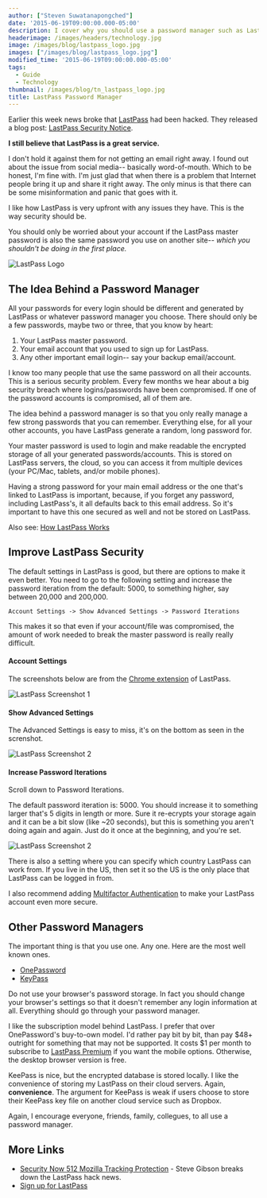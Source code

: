 ```yaml
---
author: ["Steven Suwatanapongched"]
date: '2015-06-19T09:00:00.000-05:00'
description: I cover why you should use a password manager such as LastPass and how to improve the security behind it even further.
headerimage: /images/headers/technology.jpg
image: /images/blog/lastpass_logo.jpg
images: ["/images/blog/lastpass_logo.jpg"]
modified_time: '2015-06-19T09:00:00.000-05:00'
tags:
  - Guide
  - Technology
thumbnail: /images/blog/tn_lastpass_logo.jpg
title: LastPass Password Manager
---
```



Earlier this week news broke that [LastPass](http://www.lastpass.com) had been hacked. They released a blog post: [LastPass Security Notice](https://blog.lastpass.com/2015/06/lastpass-security-notice.html/).

**I still believe that LastPass is a great service.**

I don't hold it against them for not getting an email right away. I found out about the issue from social media-- basically word-of-mouth. Which to be honest, I'm fine with. I'm just glad that when there is a problem that Internet people bring it up and share it right away. The only minus is that there can be some misinformation and panic that goes with it.

I like how LastPass is very upfront with any issues they have. This is the way security should be.

You should only be worried about your account if the LastPass master password is also the same password you use on another site-- *which you shouldn't be doing in the first place.*

![LastPass Logo](/images/blog/lastpass_logo.jpg)

## The Idea Behind a Password Manager

All your passwords for every login should be different and generated by LastPass or whatever password manager you choose. There should only be a few passwords, maybe two or three, that you know by heart:

1. Your LastPass master password.
2. Your email account that you used to sign up for LastPass.
3. Any other important email login-- say your backup email/account.

I know too many people that use the same password on all their accounts. This is a serious security problem. Every few months we hear about a big security breach where logins/passwords have been compromised. If one of the password accounts is compromised, all of them are.

The idea behind a password manager is so that you only really manage a few strong passwords that you can remember. Everything else, for all your other accounts, you have LastPass generate a random, long password for.

Your master password is used to login and make readable the encrypted storage of all your generated passwords/accounts. This is stored on LastPass servers, the cloud, so you can access it from multiple devices (your PC/Mac, tablets, and/or mobile phones).

Having a strong password for your main email address or the one that's linked to LastPass is important, because, if you forget any password, including LastPass's, it all defaults back to this email address. So it's important to have this one secured as well and not be stored on LastPass.

Also see: [How LastPass Works](https://lastpass.com/how-it-works)

## Improve LastPass Security

The default settings in LastPass is good, but there are options to make it even better. You need to go to the following setting and increase the password iteration from the default: 5000, to something higher, say between 20,000 and 200,000.

```
Account Settings -> Show Advanced Settings -> Password Iterations
```

This makes it so that even if your account/file was compromised, the amount of work needed to break the master password is really really difficult.

#### Account Settings

The screenshots below are from the [Chrome extension](https://chrome.google.com/webstore/detail/lastpass-free-password-ma/hdokiejnpimakedhajhdlcegeplioahd?hl=en-US) of LastPass.

![LastPass Screenshot 1](/images/blog/lastpass_screenshot_01.jpg)

#### Show Advanced Settings

The Advanced Settings is easy to miss, it's on the bottom as seen in the screnshot.

![LastPass Screenshot 2](/images/blog/lastpass_screenshot_02.jpg)

#### Increase Password Iterations

Scroll down to Password Iterations.

The default password iteration is: 5000. You should increase it to something larger that's 5 digits in length or more. Sure it re-ecrypts your storage again and it can be a bit slow (like ~20 seconds), but this is something you aren't doing again and again. Just do it once at the beginning, and you're set.

![LastPass Screenshot 2](/images/blog/lastpass_screenshot_03.jpg)

There is also a setting where you can specify which country LastPass can work from. If you live in the US, then set it so the US is the only place that LastPass can be logged in from.

I also recommend adding [Multifactor Authentication](https://lastpass.com/multifactor-authentication) to make your LastPass account even more secure.

## Other Password Managers

The important thing is that you use one. Any one. Here are the most well known ones.

* [OnePassword](https://agilebits.com/onepassword)
* [KeyPass](http://keepass.info/)

Do not use your browser's password storage. In fact you should change your browser's settings so that it doesn't remember any login information at all. Everything should go through your password manager.

I like the subscription model behind LastPass. I prefer that over OnePassword's buy-to-own model. I'd rather pay bit by bit, than pay $48+ outright for something that may not be supported. It costs $1 per month to subscribe to [LastPass Premium](https://lastpass.com/go-premium) if you want the mobile options. Otherwise, the desktop browser version is free.

KeePass is nice, but the encrypted database is stored locally. I like the convenience of storing my LastPass on their cloud servers. Again, **convenience**. The argument for KeePass is weak if users choose to store their KeePass key file on another cloud service such as Dropbox.

Again, I encourage everyone, friends, family, collegues, to all use a password manager.

## More Links

* [Security Now 512
Mozilla Tracking Protection](https://twit.tv/shows/security-now/episodes/512?autostart=false) - Steve Gibson breaks down the LastPass hack news.
* [Sign up for LastPass](https://lastpass.com/f?3306226)